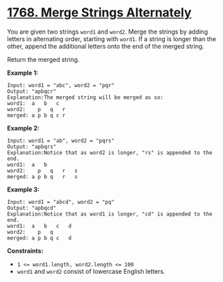 # [1768. Merge Strings Alternately](https://leetcode.com/problems/merge-strings-alternately/description/?envType=study-plan-v2&envId=programming-skills)

You are given two strings `word1` and `word2`. Merge the strings by adding letters in alternating order, starting with `word1`. If a string is longer than the other, append the additional letters onto the end of the merged string.

Return the merged string.

**Example 1:** 

```
Input: word1 = "abc", word2 = "pqr"
Output: "apbqcr"
Explanation:The merged string will be merged as so:
word1:  a   b   c
word2:    p   q   r
merged: a p b q c r
```

**Example 2:** 

```
Input: word1 = "ab", word2 = "pqrs"
Output: "apbqrs"
Explanation:Notice that as word2 is longer, "rs" is appended to the end.
word1:  a   b 
word2:    p   q   r   s
merged: a p b q   r   s
```

**Example 3:** 

```
Input: word1 = "abcd", word2 = "pq"
Output: "apbqcd"
Explanation:Notice that as word1 is longer, "cd" is appended to the end.
word1:  a   b   c   d
word2:    p   q 
merged: a p b q c   d
```

**Constraints:** 

- `1 <= word1.length, word2.length <= 100`
- `word1` and `word2` consist of lowercase English letters.